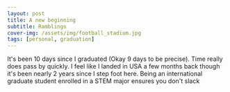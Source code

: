```yaml
---
layout: post
title: A new beginning
subtitle: Ramblings
cover-img: /assets/img/football_stadium.jpg
tags: [personal, graduation]
---
```


It's been 10 days since I graduated (Okay 9 days to be precise). Time really does pass by quickly. I feel like I landed in USA a few months back though it's been nearly 2 years since I step foot here. Being an international graduate student enrolled in a STEM major ensures you don't slack 

